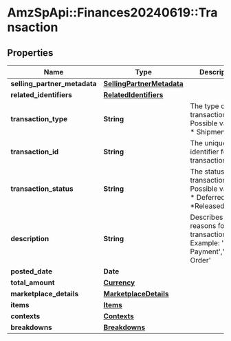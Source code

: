# AmzSpApi::Finances20240619::Transaction

## Properties
Name | Type | Description | Notes
------------ | ------------- | ------------- | -------------
**selling_partner_metadata** | [**SellingPartnerMetadata**](SellingPartnerMetadata.md) |  | [optional] 
**related_identifiers** | [**RelatedIdentifiers**](RelatedIdentifiers.md) |  | [optional] 
**transaction_type** | **String** | The type of transaction.  Possible values:  * Shipment | [optional] 
**transaction_id** | **String** | The unique identifier for the transaction. | [optional] 
**transaction_status** | **String** | The status for the transaction.   Possible values:  * Deferred *Released | [optional] 
**description** | **String** | Describes the reasons for the transaction.  Example: &#x27;Order Payment&#x27;,&#x27;Refund Order&#x27; | [optional] 
**posted_date** | **Date** |  | [optional] 
**total_amount** | [**Currency**](Currency.md) |  | [optional] 
**marketplace_details** | [**MarketplaceDetails**](MarketplaceDetails.md) |  | [optional] 
**items** | [**Items**](Items.md) |  | [optional] 
**contexts** | [**Contexts**](Contexts.md) |  | [optional] 
**breakdowns** | [**Breakdowns**](Breakdowns.md) |  | [optional] 

